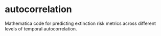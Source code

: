 # autocorrelation
Mathematica code for predicting extinction risk metrics across different levels of temporal autocorrelation.
